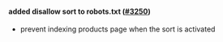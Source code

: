 #### added disallow sort to robots.txt ([#3250](https://github.com/shopsys/shopsys/pull/3250))

-   prevent indexing products page when the sort is activated

